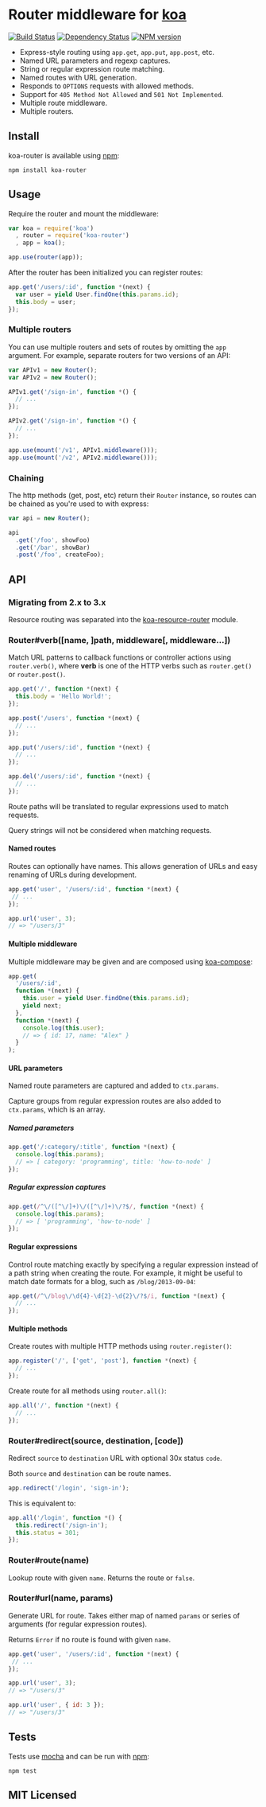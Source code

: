 # Router middleware for [koa](https://github.com/koajs/koa)

[![Build Status](https://secure.travis-ci.org/alexmingoia/koa-router.png)](http://travis-ci.org/alexmingoia/koa-router)
[![Dependency Status](https://david-dm.org/alexmingoia/koa-router.png)](http://david-dm.org/alexmingoia/koa-router)
[![NPM version](https://badge.fury.io/js/koa-router.png)](http://badge.fury.io/js/koa-router)

* Express-style routing using `app.get`, `app.put`, `app.post`, etc.
* Named URL parameters and regexp captures.
* String or regular expression route matching.
* Named routes with URL generation.
* Responds to `OPTIONS` requests with allowed methods.
* Support for `405 Method Not Allowed` and `501 Not Implemented`.
* Multiple route middleware.
* Multiple routers.

## Install

koa-router is available using [npm](https://npmjs.org):

```
npm install koa-router
```

## Usage

Require the router and mount the middleware:

```javascript
var koa = require('koa')
  , router = require('koa-router')
  , app = koa();

app.use(router(app));
```

After the router has been initialized you can register routes:

```javascript
app.get('/users/:id', function *(next) {
  var user = yield User.findOne(this.params.id);
  this.body = user;
});
```

### Multiple routers

You can use multiple routers and sets of routes by omitting the `app`
argument. For example, separate routers for two versions of an API:

```javascript
var APIv1 = new Router();
var APIv2 = new Router();

APIv1.get('/sign-in', function *() {
  // ...
});

APIv2.get('/sign-in', function *() {
  // ...
});

app.use(mount('/v1', APIv1.middleware()));
app.use(mount('/v2', APIv2.middleware()));
```

### Chaining

The http methods (get, post, etc) return their `Router` instance,
so routes can be chained as you're used to with express:

```js
var api = new Router();

api
  .get('/foo', showFoo)
  .get('/bar', showBar)
  .post('/foo', createFoo);
```

## API

### Migrating from 2.x to 3.x

Resource routing was separated into the
[koa-resource-router](https://github.com/alexmingoia/koa-resource-router)
module.

### Router#verb([name, ]path, middleware[, middleware...])

Match URL patterns to callback functions or controller actions using `router.verb()`,
where **verb** is one of the HTTP verbs such as `router.get()` or `router.post()`.

```javascript
app.get('/', function *(next) {
  this.body = 'Hello World!';
});

app.post('/users', function *(next) {
  // ...
});

app.put('/users/:id', function *(next) {
  // ...
});

app.del('/users/:id', function *(next) {
  // ...
});
```

Route paths will be translated to regular expressions used to match requests.

Query strings will not be considered when matching requests.

#### Named routes

Routes can optionally have names. This allows generation of URLs and easy
renaming of URLs during development.

```javascript
app.get('user', '/users/:id', function *(next) {
 // ...
});

app.url('user', 3);
// => "/users/3"
```

#### Multiple middleware

Multiple middleware may be given and are composed using
[koa-compose](https://github.com/koajs/koa-compose):

```javascript
app.get(
  '/users/:id',
  function *(next) {
    this.user = yield User.findOne(this.params.id);
    yield next;
  },
  function *(next) {
    console.log(this.user);
    // => { id: 17, name: "Alex" }
  }
);
```

#### URL parameters

Named route parameters are captured and added to `ctx.params`.

Capture groups from regular expression routes are also added to
`ctx.params`, which is an array.

##### Named parameters

```javascript
app.get('/:category/:title', function *(next) {
  console.log(this.params);
  // => [ category: 'programming', title: 'how-to-node' ]
});
```

##### Regular expression captures

```javascript
app.get(/^\/([^\/]+)\/([^\/]+)\/?$/, function *(next) {
  console.log(this.params);
  // => [ 'programming', 'how-to-node' ]
});
```

#### Regular expressions

Control route matching exactly by specifying a regular expression instead of
a path string when creating the route. For example, it might be useful to match
date formats for a blog, such as `/blog/2013-09-04`:

```javascript
app.get(/^\/blog\/\d{4}-\d{2}-\d{2}\/?$/i, function *(next) {
  // ...
});
```

#### Multiple methods

Create routes with multiple HTTP methods using `router.register()`:

```javascript
app.register('/', ['get', 'post'], function *(next) {
  // ...
});
```

Create route for all methods using `router.all()`:

```javascript
app.all('/', function *(next) {
  // ...
});
```

### Router#redirect(source, destination, [code])

Redirect `source` to `destination` URL with optional 30x status `code`.

Both `source` and `destination` can be route names.

```javascript
app.redirect('/login', 'sign-in');
```

This is equivalent to:

```javascript
app.all('/login', function *() {
  this.redirect('/sign-in');
  this.status = 301;
});
```

### Router#route(name)

Lookup route with given `name`. Returns the route or `false`.

### Router#url(name, params)

Generate URL for route. Takes either map of named `params` or series of
arguments (for regular expression routes).

Returns `Error` if no route is found with given `name`.

```javascript
app.get('user', '/users/:id', function *(next) {
 // ...
});

app.url('user', 3);
// => "/users/3"

app.url('user', { id: 3 });
// => "/users/3"
```

## Tests

Tests use [mocha](https://github.com/visionmedia/mocha) and can be run
with [npm](https://npmjs.org):

```
npm test
```

## MIT Licensed
